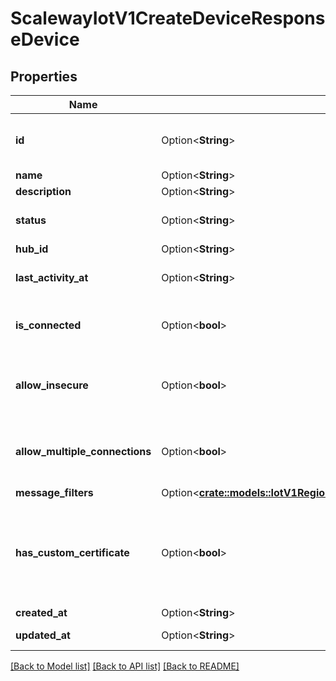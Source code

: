 # ScalewayIotV1CreateDeviceResponseDevice

## Properties

Name | Type | Description | Notes
------------ | ------------- | ------------- | -------------
**id** | Option<**String**> | Device ID, also used as MQTT Client ID or Username | [optional]
**name** | Option<**String**> | Device name | [optional]
**description** | Option<**String**> | Device description | [optional]
**status** | Option<**String**> | Device status | [optional][default to Status_Unknown]
**hub_id** | Option<**String**> | Hub ID | [optional]
**last_activity_at** | Option<**String**> | Device last connection/activity date | [optional]
**is_connected** | Option<**bool**> | Whether the device is connected to the Hub or not | [optional]
**allow_insecure** | Option<**bool**> | Whether to allow device to connect without TLS mutual authentication | [optional]
**allow_multiple_connections** | Option<**bool**> | Whether to allow multiple physical devices to connect with this device's credentials | [optional]
**message_filters** | Option<[**crate::models::IotV1RegionsRegionDevicesDeviceIdMessageFilters**](_iot_v1_regions__region__devices__device_id__message_filters.md)> |  | [optional]
**has_custom_certificate** | Option<**bool**> | Assigning a custom certificate allows a device to authenticate using that specific certificate without checking the hub's CA certificate. | [optional]
**created_at** | Option<**String**> | Device add date | [optional]
**updated_at** | Option<**String**> | Device last modification date | [optional]

[[Back to Model list]](../README.md#documentation-for-models) [[Back to API list]](../README.md#documentation-for-api-endpoints) [[Back to README]](../README.md)


